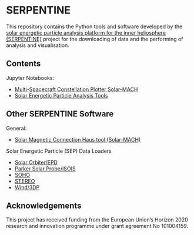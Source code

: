 # SERPENTINE
This repository contains the Python tools and software developed by the [solar energetic particle analysis platform for the inner heliosphere (SERPENTINE)](https://serpentine-h2020.eu/) project for the downloading of data and the performing of analysis and visualisation.

## Contents

Jupyter Notebooks:
- [Multi-Spacecraft Constellation Plotter Solar-MACH](https://github.com/serpentine-h2020/serpentine/tree/main/notebooks/solarmach)
- [Solar Energetic Particle Analysis Tools](https://github.com/serpentine-h2020/serpentine/tree/main/notebooks/sep_analysis_tools)

## Other SERPENTINE Software

General:
- [Solar Magnetic Connection Haus tool (Solar-MACH)](https://github.com/jgieseler/solarmach)

Solar Energetic Particle (SEP) Data Loaders
- [Solar Orbiter/EPD](https://github.com/jgieseler/solo-epd-loader)  
- [Parker Solar Probe/ISOIS](https://github.com/jgieseler/psp-isois-loader)  
- [SOHO](https://github.com/jgieseler/soho-loader)  
- [STEREO](https://github.com/jgieseler/stereo-loader)  
- [Wind/3DP](https://github.com/jgieseler/wind-3dp-loader)

## Acknowledgements
This project has received funding from the European Union’s Horizon 2020 research and innovation programme under grant agreement No 101004159.
